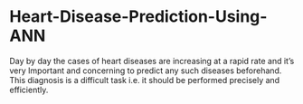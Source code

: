 # Heart-Disease-Prediction-Using-ANN
Day by day the cases of heart diseases are increasing at a rapid rate and it’s very Important and concerning to predict any such diseases beforehand. This diagnosis is a difficult task i.e. it should be performed precisely and efficiently. 
